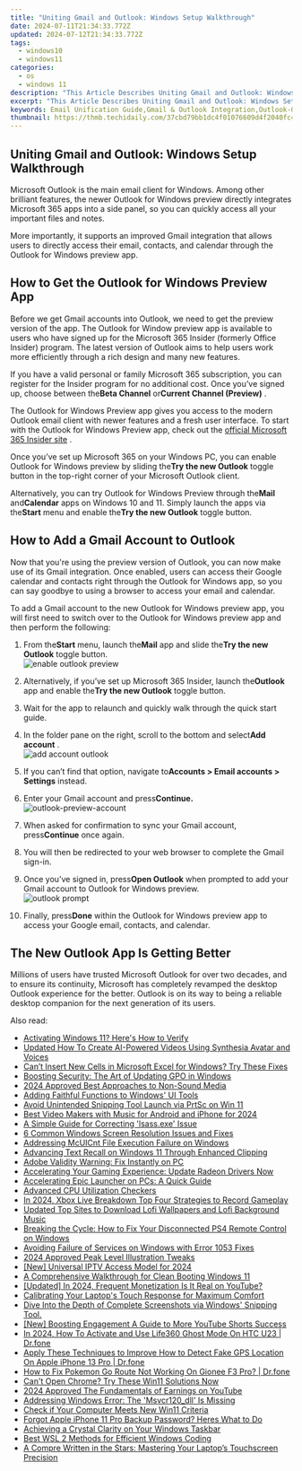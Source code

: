 ```yaml
---
title: "Uniting Gmail and Outlook: Windows Setup Walkthrough"
date: 2024-07-11T21:34:33.772Z
updated: 2024-07-12T21:34:33.772Z
tags:
  - windows10
  - windows11
categories:
  - os
  - windows 11
description: "This Article Describes Uniting Gmail and Outlook: Windows Setup Walkthrough"
excerpt: "This Article Describes Uniting Gmail and Outlook: Windows Setup Walkthrough"
keywords: Email Unification Guide,Gmail & Outlook Integration,Outlook-Gmail Linkup,Mail Sync Windows Tutorial,Setup Gmail/Outlook Merge,Cross-Platform Email Setup,Microsoft Mail Integrate
thumbnail: https://thmb.techidaily.com/37cbd79bb1dc4f01076609d4f2040fc4f61e96fa43faa2585a2bbac8dade3639.jpg
---
```


## Uniting Gmail and Outlook: Windows Setup Walkthrough

 Microsoft Outlook is the main email client for Windows. Among other brilliant features, the newer Outlook for Windows preview directly integrates Microsoft 365 apps into a side panel, so you can quickly access all your important files and notes.

 More importantly, it supports an improved Gmail integration that allows users to directly access their email, contacts, and calendar through the Outlook for Windows preview app.

## How to Get the Outlook for Windows Preview App

 Before we get Gmail accounts into Outlook, we need to get the preview version of the app. The Outlook for Window preview app is available to users who have signed up for the Microsoft 365 Insider (formerly Office Insider) program. The latest version of Outlook aims to help users work more efficiently through a rich design and many new features.

 If you have a valid personal or family Microsoft 365 subscription, you can register for the Insider program for no additional cost. Once you’ve signed up, choose between the**Beta Channel** or**Current Channel (Preview)** .

 The Outlook for Windows Preview app gives you access to the modern Outlook email client with newer features and a fresh user interface. To start with the Outlook for Windows Preview app, check out the [official Microsoft 365 Insider site](https://insider.microsoft365.com/en-us/join/windows) .

 Once you’ve set up Microsoft 365 on your Windows PC, you can enable Outlook for Windows preview by sliding the**Try the new Outlook** toggle button in the top-right corner of your Microsoft Outlook client.

 Alternatively, you can try Outlook for Windows Preview through the**Mail** and**Calendar** apps on Windows 10 and 11\. Simply launch the apps via the**Start** menu and enable the**Try the new Outlook** toggle button.

## How to Add a Gmail Account to Outlook

 Now that you're using the preview version of Outlook, you can now make use of its Gmail integration. Once enabled, users can access their Google calendar and contacts right through the Outlook for Windows app, so you can say goodbye to using a browser to access your email and calendar.

 To add a Gmail account to the new Outlook for Windows preview app, you will first need to switch over to the Outlook for Windows preview app and then perform the following:

1. From the**Start** menu, launch the**Mail** app and slide the**Try the new Outlook** toggle button.  
![enable outlook preview](https://static1.makeuseofimages.com/wordpress/wp-content/uploads/2023/04/enable-outlook-preview.jpg)
2. Alternatively, if you’ve set up Microsoft 365 Insider, launch the**Outlook** app and enable the**Try the new Outlook** toggle button.
3. Wait for the app to relaunch and quickly walk through the quick start guide.
4. In the folder pane on the right, scroll to the bottom and select**Add account** .  
![add account outlook](https://static1.makeuseofimages.com/wordpress/wp-content/uploads/2023/04/add-account-outlook.jpg)
5. If you can’t find that option, navigate to**Accounts > Email accounts > Settings** instead.

1. Enter your Gmail account and press**Continue.**  
![outlook-preview-account](https://static1.makeuseofimages.com/wordpress/wp-content/uploads/2023/04/outlook-preview-account.jpg)
2. When asked for confirmation to sync your Gmail account, press**Continue** once again.
3. You will then be redirected to your web browser to complete the Gmail sign-in.
4. Once you’ve signed in, press**Open Outlook** when prompted to add your Gmail account to Outlook for Windows preview.  
![outlook prompt](https://static1.makeuseofimages.com/wordpress/wp-content/uploads/2023/04/outlook-prompt.jpg)
5. Finally, press**Done** within the Outlook for Windows preview app to access your Google email, contacts, and calendar.

## The New Outlook App Is Getting Better

 Millions of users have trusted Microsoft Outlook for over two decades, and to ensure its continuity, Microsoft has completely revamped the desktop Outlook experience for the better. Outlook is on its way to being a reliable desktop companion for the next generation of its users.


<ins class="adsbygoogle"
     style="display:block"
     data-ad-format="autorelaxed"
     data-ad-client="ca-pub-7571918770474297"
     data-ad-slot="1223367746"></ins>



<ins class="adsbygoogle"
     style="display:block"
     data-ad-client="ca-pub-7571918770474297"
     data-ad-slot="8358498916"
     data-ad-format="auto"
     data-full-width-responsive="true"></ins>



<span class="atpl-alsoreadstyle">Also read:</span>
<div><ul>
<li><a href="https://windows11.techidaily.com/activating-windows-11-heres-how-to-verify/"><u>Activating Windows 11? Here's How to Verify</u></a></li>
<li><a href="https://ai-voice-clone.techidaily.com/updated-how-to-create-ai-powered-videos-using-synthesia-avatar-and-voices/"><u>Updated How To Create AI-Powered Videos Using Synthesia Avatar and Voices</u></a></li>
<li><a href="https://windows11.techidaily.com/cant-insert-new-cells-in-microsoft-excel-for-windows-try-these-fixes/"><u>Can’t Insert New Cells in Microsoft Excel for Windows? Try These Fixes</u></a></li>
<li><a href="https://windows11.techidaily.com/boosting-security-the-art-of-updating-gpo-in-windows/"><u>Boosting Security: The Art of Updating GPO in Windows</u></a></li>
<li><a href="https://screen-video-capture.techidaily.com/2024-approved-best-approaches-to-non-sound-media/"><u>2024 Approved  Best Approaches to Non-Sound Media</u></a></li>
<li><a href="https://windows11.techidaily.com/adding-faithful-functions-to-windows-ui-tools/"><u>Adding Faithful Functions to Windows' UI Tools</u></a></li>
<li><a href="https://windows11.techidaily.com/avoid-unintended-snipping-tool-launch-via-prtsc-on-win-11/"><u>Avoid Unintended Snipping Tool Launch via PrtSc on Win 11</u></a></li>
<li><a href="https://ai-vdieo-software.techidaily.com/best-video-makers-with-music-for-android-and-iphone-for-2024/"><u>Best Video Makers with Music for Android and iPhone for 2024</u></a></li>
<li><a href="https://windows11.techidaily.com/a-simple-guide-for-correcting-lsassexe-issue/"><u>A Simple Guide for Correcting 'lsass.exe' Issue</u></a></li>
<li><a href="https://windows11.techidaily.com/6-common-windows-screen-resolution-issues-and-fixes/"><u>6 Common Windows Screen Resolution Issues and Fixes</u></a></li>
<li><a href="https://windows11.techidaily.com/addressing-mcuicnt-file-execution-failure-on-windows/"><u>Addressing McUICnt File Execution Failure on Windows</u></a></li>
<li><a href="https://windows11.techidaily.com/advancing-text-recall-on-windows-11-through-enhanced-clipping/"><u>Advancing Text Recall on Windows 11 Through Enhanced Clipping</u></a></li>
<li><a href="https://windows11.techidaily.com/adobe-validity-warning-fix-instantly-on-pc/"><u>Adobe Validity Warning: Fix Instantly on PC</u></a></li>
<li><a href="https://windows11.techidaily.com/accelerating-your-gaming-experience-update-radeon-drivers-now/"><u>Accelerating Your Gaming Experience: Update Radeon Drivers Now</u></a></li>
<li><a href="https://windows11.techidaily.com/accelerating-epic-launcher-on-pcs-a-quick-guide/"><u>Accelerating Epic Launcher on PCs: A Quick Guide</u></a></li>
<li><a href="https://windows11.techidaily.com/advanced-cpu-utilization-checkers/"><u>Advanced CPU Utilization Checkers</u></a></li>
<li><a href="https://digital-screen-recording.techidaily.com/in-2024-xbox-live-breakdown-top-four-strategies-to-record-gameplay/"><u>In 2024, Xbox Live Breakdown  Top Four Strategies to Record Gameplay</u></a></li>
<li><a href="https://audio-editing.techidaily.com/updated-top-sites-to-download-lofi-wallpapers-and-lofi-background-music/"><u>Updated Top Sites to Download Lofi Wallpapers and Lofi Background Music</u></a></li>
<li><a href="https://windows11.techidaily.com/breaking-the-cycle-how-to-fix-your-disconnected-ps4-remote-control-on-windows/"><u>Breaking the Cycle: How to Fix Your Disconnected PS4 Remote Control on Windows</u></a></li>
<li><a href="https://windows11.techidaily.com/avoiding-failure-of-services-on-windows-with-error-1053-fixes/"><u>Avoiding Failure of Services on Windows with Error 1053 Fixes</u></a></li>
<li><a href="https://extra-approaches.techidaily.com/2024-approved-peak-level-illustration-tweaks/"><u>2024 Approved  Peak Level Illustration Tweaks</u></a></li>
<li><a href="https://desktop-recording.techidaily.com/new-universal-iptv-access-model-for-2024/"><u>[New] Universal IPTV Access Model for 2024</u></a></li>
<li><a href="https://windows11.techidaily.com/a-comprehensive-walkthrough-for-clean-booting-windows-11/"><u>A Comprehensive Walkthrough for Clean Booting Windows 11</u></a></li>
<li><a href="https://eaxpv-info.techidaily.com/updated-in-2024-frequent-monetization-is-it-real-on-youtube/"><u>[Updated] In 2024, Frequent Monetization  Is It Real on YouTube?</u></a></li>
<li><a href="https://windows11.techidaily.com/calibrating-your-laptops-touch-response-for-maximum-comfort/"><u>Calibrating Your Laptop's Touch Response for Maximum Comfort</u></a></li>
<li><a href="https://windows11.techidaily.com/1719374504396-dive-into-the-depth-of-complete-screenshots-via-windows-snipping-tool/"><u>Dive Into the Depth of Complete Screenshots via Windows' Snipping Tool.</u></a></li>
<li><a href="https://youtube-videos.techidaily.com/new-boosting-engagement-a-guide-to-more-youtube-shorts-success/"><u>[New] Boosting Engagement  A Guide to More YouTube Shorts Success</u></a></li>
<li><a href="https://location-social.techidaily.com/in-2024-how-to-activate-and-use-life360-ghost-mode-on-htc-u23-drfone-by-drfone-virtual-android/"><u>In 2024, How To Activate and Use Life360 Ghost Mode On HTC U23 | Dr.fone</u></a></li>
<li><a href="https://fake-location.techidaily.com/apply-these-techniques-to-improve-how-to-detect-fake-gps-location-on-apple-iphone-13-pro-drfone-by-drfone-virtual-ios/"><u>Apply These Techniques to Improve How to Detect Fake GPS Location On Apple iPhone 13 Pro | Dr.fone</u></a></li>
<li><a href="https://android-pokemon-go.techidaily.com/how-to-fix-pokemon-go-route-not-working-on-gionee-f3-pro-drfone-by-drfone-virtual-android/"><u>How to Fix Pokemon Go Route Not Working On Gionee F3 Pro? | Dr.fone</u></a></li>
<li><a href="https://windows11.techidaily.com/cant-open-chrome-try-these-win11-solutions-now/"><u>Can't Open Chrome? Try These Win11 Solutions Now</u></a></li>
<li><a href="https://youtube-stream.techidaily.com/2024-approved-the-fundamentals-of-earnings-on-youtube/"><u>2024 Approved  The Fundamentals of Earnings on YouTube</u></a></li>
<li><a href="https://windows11.techidaily.com/addressing-windows-error-the-msvcr120dll-is-missing/"><u>Addressing Windows Error: The 'Msvcr120_dll' Is Missing</u></a></li>
<li><a href="https://windows11.techidaily.com/check-if-your-computer-meets-new-win11-criteria/"><u>Check if Your Computer Meets New Win11 Criteria</u></a></li>
<li><a href="https://ios-unlock.techidaily.com/forgot-apple-iphone-11-pro-backup-password-heres-what-to-do-by-drfone-ios/"><u>Forgot Apple iPhone 11 Pro Backup Password? Heres What to Do</u></a></li>
<li><a href="https://windows11.techidaily.com/achieving-a-crystal-clarity-on-your-windows-taskbar/"><u>Achieving a Crystal Clarity on Your Windows Taskbar</u></a></li>
<li><a href="https://windows11.techidaily.com/best-wsl-2-methods-for-efficient-windows-coding/"><u>Best WSL 2 Methods for Efficient Windows Coding</u></a></li>
<li><a href="https://windows11.techidaily.com/a-compre-written-in-the-stars-mastering-your-laptops-touchscreen-precision/"><u>A Compre Written in the Stars: Mastering Your Laptop’s Touchscreen Precision</u></a></li>
</ul></div>
